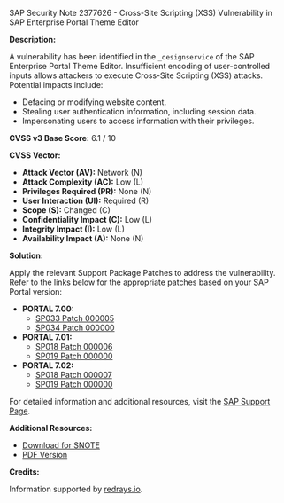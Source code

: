 SAP Security Note 2377626 - Cross-Site Scripting (XSS) Vulnerability in SAP Enterprise Portal Theme Editor

**Description:**

A vulnerability has been identified in the `_designservice` of the SAP Enterprise Portal Theme Editor. Insufficient encoding of user-controlled inputs allows attackers to execute Cross-Site Scripting (XSS) attacks. Potential impacts include:

- Defacing or modifying website content.
- Stealing user authentication information, including session data.
- Impersonating users to access information with their privileges.

**CVSS v3 Base Score:** 6.1 / 10

**CVSS Vector:**
- **Attack Vector (AV):** Network (N)
- **Attack Complexity (AC):** Low (L)
- **Privileges Required (PR):** None (N)
- **User Interaction (UI):** Required (R)
- **Scope (S):** Changed (C)
- **Confidentiality Impact (C):** Low (L)
- **Integrity Impact (I):** Low (L)
- **Availability Impact (A):** None (N)

**Solution:**

Apply the relevant Support Package Patches to address the vulnerability. Refer to the links below for the appropriate patches based on your SAP Portal version:

- **PORTAL 7.00:**
  - [SP033 Patch 000005](https://me.sap.com/sap/support/swdc/notes?cvnr=01200615320200007801&support_package=SP033&patch_level=000005)
  - [SP034 Patch 000000](https://me.sap.com/sap/support/swdc/notes?cvnr=01200615320200007801&support_package=SP034&patch_level=000000)
- **PORTAL 7.01:**
  - [SP018 Patch 000006](https://me.sap.com/sap/support/swdc/notes?cvnr=01200615320200010804&support_package=SP018&patch_level=000006)
  - [SP019 Patch 000000](https://me.sap.com/sap/support/swdc/notes?cvnr=01200615320200010804&support_package=SP019&patch_level=000000)
- **PORTAL 7.02:**
  - [SP018 Patch 000007](https://me.sap.com/sap/support/swdc/notes?cvnr=01200615320200012489&support_package=SP018&patch_level=000007)
  - [SP019 Patch 000000](https://me.sap.com/sap/support/swdc/notes?cvnr=01200615320200012489&support_package=SP019&patch_level=000000)

For detailed information and additional resources, visit the [SAP Support Page](https://me.sap.com/sap/support/sfm/notes/0002377626?language=en-US&token=A5B13F0F026C43336B4D290A1DE50903).

**Additional Resources:**
- [Download for SNOTE](https://notesdownloads.sap.com/note/0040000018415502017)
- [PDF Version](https://userapps.support.sap.com/sap/support/sfm/notes/print/0002377626?language=en-US&token=A5B13F0F026C43336B4D290A1DE50903)

**Credits:**

Information supported by [redrays.io](https://redrays.io).